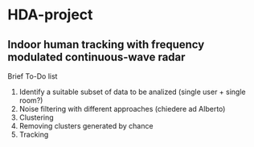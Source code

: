# HDA-project
## Indoor human tracking with frequency modulated continuous-wave radar

Brief To-Do list
1. Identify a suitable subset of data to be analized (single user + single room?)
2. Noise filtering with different approaches (chiedere ad Alberto)
3. Clustering
4. Removing clusters generated by chance
5. Tracking
